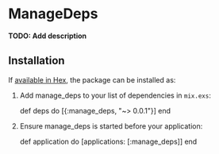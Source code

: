 # ManageDeps

**TODO: Add description**

## Installation

If [available in Hex](https://hex.pm/docs/publish), the package can be installed as:

  1. Add manage_deps to your list of dependencies in `mix.exs`:

        def deps do
          [{:manage_deps, "~> 0.0.1"}]
        end

  2. Ensure manage_deps is started before your application:

        def application do
          [applications: [:manage_deps]]
        end
